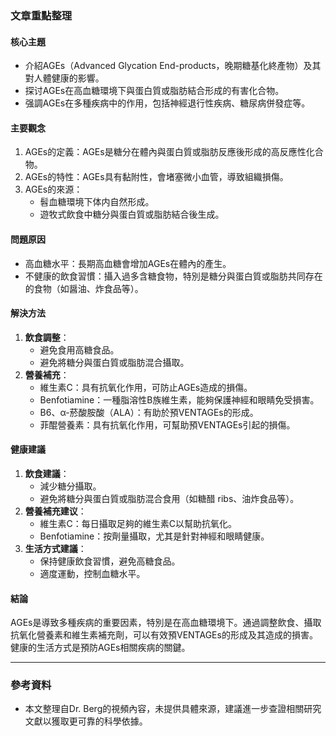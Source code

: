 ### 文章重點整理

#### 核心主題
- 介紹AGEs（Advanced Glycation End-products，晚期糖基化終產物）及其對人體健康的影響。
- 探讨AGEs在高血糖環境下與蛋白質或脂肪結合形成的有害化合物。
- 强調AGEs在多種疾病中的作用，包括神經退行性疾病、糖尿病併發症等。

#### 主要觀念
1. AGEs的定義：AGEs是糖分在體內與蛋白質或脂肪反應後形成的高反應性化合物。
2. AGEs的特性：AGEs具有黏附性，會堵塞微小血管，導致組織損傷。
3. AGEs的來源：
   - 髫血糖環境下体内自然形成。
   - 遊牧式飲食中糖分與蛋白質或脂肪結合後生成。

#### 問題原因
- 高血糖水平：長期高血糖會增加AGEs在體內的產生。
- 不健康的飲食習慣：攝入過多含糖食物，特別是糖分與蛋白質或脂肪共同存在的食物（如醤油、炸食品等）。

#### 解決方法
1. **飲食調整**：
   - 避免食用高糖食品。
   - 避免將糖分與蛋白質或脂肪混合攝取。
2. **營養補充**：
   - 維生素C：具有抗氧化作用，可防止AGEs造成的損傷。
   - Benfotiamine：一種脂溶性B族維生素，能夠保護神經和眼睛免受損害。
   - B6、α-菸酸胺酸（ALA）：有助於預VENTAGEs的形成。
   - 菲醌營養素：具有抗氧化作用，可幫助預VENTAGEs引起的損傷。

#### 健康建議
1. **飲食建議**：
   - 減少糖分攝取。
   - 避免將糖分與蛋白質或脂肪混合食用（如糖醋 ribs、油炸食品等）。
2. **營養補充建议**：
   - 維生素C：每日攝取足夠的維生素C以幫助抗氧化。
   - Benfotiamine：按劑量攝取，尤其是針對神經和眼睛健康。
3. **生活方式建議**：
   - 保持健康飲食習慣，避免高糖食品。
   - 適度運動，控制血糖水平。

#### 結論
AGEs是導致多種疾病的重要因素，特別是在高血糖環境下。通過調整飲食、攝取抗氧化營養素和維生素補充劑，可以有效預VENTAGEs的形成及其造成的損害。健康的生活方式是預防AGEs相關疾病的關鍵。

---

### 參考資料
- 本文整理自Dr. Berg的視頻內容，未提供具體來源，建議進一步查證相關研究文獻以獲取更可靠的科學依據。